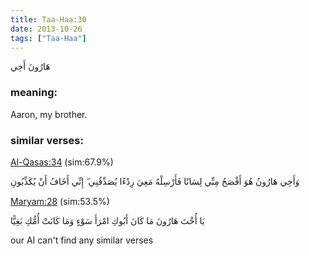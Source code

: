 ```yaml
---
title: Taa-Haa:30
date: 2013-10-26
tags: ["Taa-Haa"]
---
```

هَارُونَ أَخِي
### meaning: 
Aaron, my brother.
### similar verses: 

[Al-Qasas:34](/28/34) (sim:67.9%)

وَأَخِي هَارُونُ هُوَ أَفْصَحُ مِنِّي لِسَانًا فَأَرْسِلْهُ مَعِيَ رِدْءًا يُصَدِّقُنِي ۖ إِنِّي أَخَافُ أَنْ يُكَذِّبُونِ

[Maryam:28](/19/28) (sim:53.5%)

يَا أُخْتَ هَارُونَ مَا كَانَ أَبُوكِ امْرَأَ سَوْءٍ وَمَا كَانَتْ أُمُّكِ بَغِيًّا

our AI can't find any similar verses


